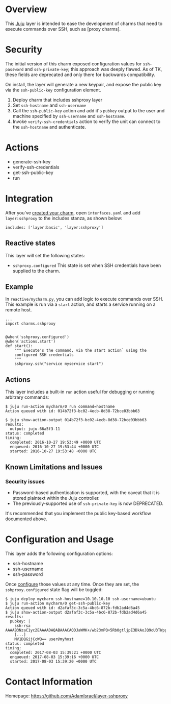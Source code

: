 
# Overview

This [Juju] layer is intended to ease the development of charms that need
to execute commands over SSH, such as [proxy charms].

# Security

The initial version of this charm exposed configuration values for `ssh-password` and `ssh-private-key`; this approach was deeply flawed. As of TK, these fields are deprecated and only there for backwards compatibility.

On install, the layer will generate a new keypair, and expose the public key via the `ssh-public-key` configuration element.

1. Deploy charm that includes sshproxy layer
2. Set `ssh-hostname` and `ssh-username`
3. Call the `ssh-public-key` action and add it's `pubkey` output to the user and machine specified by `ssh-username` and `ssh-hostname`.
4. Invoke `verify-ssh-credentials` action to verify the unit can connect to the `ssh-hostname` and authenticate.

# Actions
- generate-ssh-key
- verify-ssh-credentials
- get-ssh-public-key
- run

# Integration

After you've [created your charm], open `interfaces.yaml` and add
`layer:sshproxy` to the includes stanza, as shown below:
```
includes: ['layer:basic', 'layer:sshproxy']
```

## Reactive states

This layer will set the following states:

- `sshproxy.configured` This state is set when SSH credentials have been supplied to the charm.


## Example
In `reactive/mycharm.py`, you can add logic to execute commands over SSH. This
example is run via a `start` action, and starts a service running on a remote
host.
```
...
import charms.sshproxy


@when('sshproxy.configured')
@when('actions.start')
def start():
    """ Execute's the command, via the start action` using the
    configured SSH credentials
    """
    sshproxy.ssh("service myservice start")

```

## Actions
This layer includes a built-in `run` action useful for debugging or running arbitrary commands:

```
$ juju run-action mycharm/0 run command=hostname
Action queued with id: 014b72f3-bc02-4ecb-8d38-72bce03bbb63

$ juju show-action-output 014b72f3-bc02-4ecb-8d38-72bce03bbb63
results:
  output: juju-66a5f3-11
status: completed
timing:
  completed: 2016-10-27 19:53:49 +0000 UTC
  enqueued: 2016-10-27 19:53:44 +0000 UTC
  started: 2016-10-27 19:53:48 +0000 UTC

```
## Known Limitations and Issues

### Security issues

- Password-based authentication is supported, with the caveat that
it is stored plaintext within the Juju controller.
- The previously-supported use of `ssh-private-key` is now DEPRECATED.

It's recommended that you implement the public key-based workflow documented above.

# Configuration and Usage

This layer adds the following configuration options:
- ssh-hostname
- ssh-username
- ssh-password

Once  [configure] those values at any time. Once they are set, the `sshproxy.configured` state flag will be toggled:

```
$ juju deploy mycharm ssh-hostname=10.10.10.10 ssh-username=ubuntu
$ juju run-action mycharm/0 get-ssh-public-key
Action queued with id: d2afaf3c-3c5a-4bc6-872b-fdb2ad4d6a45
$ juju show-action-output d2afaf3c-3c5a-4bc6-872b-fdb2ad4d6a45
results:
  pubkey: |
    ssh-rsa AAAAB3NzaC1yc2EAAAADAQABAAACAQDJaWMK+/wb23mPQ+5Rb0gtljpE3DkAoJQ9oU3TWppDqJGX
    [...]
    MV1DQGijCcWQ== user@myhost
status: completed
timing:
  completed: 2017-08-03 15:39:21 +0000 UTC
  enqueued: 2017-08-03 15:39:16 +0000 UTC
  started: 2017-08-03 15:39:20 +0000 UTC
```


# Contact Information
Homepage: https://github.com/AdamIsrael/layer-sshproxy

[Juju]: https://jujucharms.com/about
[configure]: https://jujucharms.com/docs/2.0/charms-config
[scaling]: https://jujucharms.com/docs/2.0/charms-scaling
[relations]: https://jujucharms.com/docs/2.0/charms-relations
[leadership]: https://jujucharms.com/docs/2.0/developer-leadership
[created your charm]: https://jujucharms.com/docs/2.0/developer-getting-started
